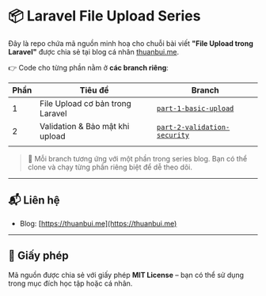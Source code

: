 # 📦 Laravel File Upload Series

Đây là repo chứa mã nguồn minh hoạ cho chuỗi bài viết **"File Upload trong Laravel"** được chia sẻ tại blog cá nhân [thuanbui.me](https://thuanbui.me).

👉 Code cho từng phần nằm ở **các branch riêng**:

| Phần | Tiêu đề                          | Branch                                                                                                                      |
| ---- | -------------------------------- | --------------------------------------------------------------------------------------------------------------------------- |
| 1    | File Upload cơ bản trong Laravel | [`part-1-basic-upload`](https://github.com/10h30/laravel-file-upload-series/tree/part-1-basic-upload)               |
| 2    | Validation & Bảo mật khi upload  | [`part-2-validation-security`](https://github.com/10h30/laravel-file-upload-series/tree/part-2-validation-security) |
|      |

> 📖 Mỗi branch tương ứng với một phần trong series blog. Bạn có thể clone và chạy từng phần riêng biệt để dễ theo dõi.

---

## 📬 Liên hệ

- Blog: [https://thuanbui.me](https://thuanbui.me)
---

## 🪪 Giấy phép

Mã nguồn được chia sẻ với giấy phép **MIT License** – bạn có thể sử dụng trong mục đích học tập hoặc cá nhân.
